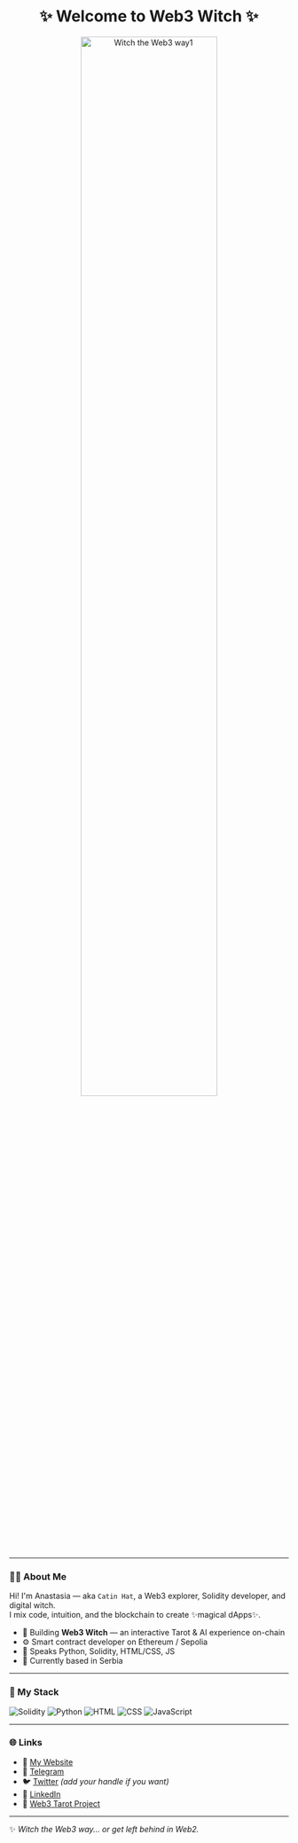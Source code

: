 <h1 align="center">✨ Welcome to Web3 Witch ✨</h1>

<p align="center">
  <img src="https://witchweb3.com/banner.png" alt="Witch the Web3 way1" width="70%">
</p> 



---

### 🧙‍♀️ About Me

Hi! I'm Anastasia — aka `Catin Hat`, a Web3 explorer, Solidity developer, and digital witch.  
I mix code, intuition, and the blockchain to create ✨magical dApps✨.

- 🔮 Building **Web3 Witch** — an interactive Tarot & AI experience on-chain  
- ⚙️ Smart contract developer on Ethereum / Sepolia  
- 💬 Speaks Python, Solidity, HTML/CSS, JS  
- 📍 Currently based in Serbia  

---

### 🔧 My Stack

![Solidity](https://img.shields.io/badge/-Solidity-363636?style=flat&logo=solidity)
![Python](https://img.shields.io/badge/-Python-3776AB?style=flat&logo=python&logoColor=white)
![HTML](https://img.shields.io/badge/-HTML5-E34F26?style=flat&logo=html5&logoColor=white)
![CSS](https://img.shields.io/badge/-CSS3-1572B6?style=flat&logo=css3)
![JavaScript](https://img.shields.io/badge/-JavaScript-F7DF1E?style=flat&logo=javascript&logoColor=black)

---

### 🌐 Links

- 🔗 [My Website](https://witchweb3.com)  
- 💬 [Telegram](https://t.me/NastaKasi)  
- 🐦 [Twitter](https://twitter.com/) *(add your handle if you want)*  
- 💼 [LinkedIn](https://www.linkedin.com/feed/)  
- 🎴 [Web3 Tarot Project](https://github.com/nasta11/web3-witch)  

---

✨ *Witch the Web3 way... or get left behind in Web2.*
